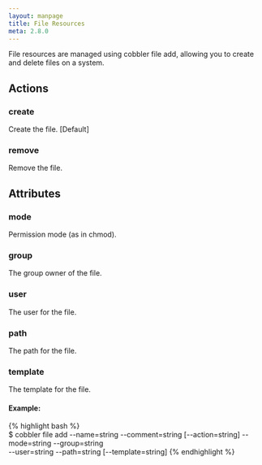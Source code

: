 ```yaml
---
layout: manpage
title: File Resources
meta: 2.8.0
---
```

File resources are managed using cobbler file add, allowing you to create and delete files on a system.

## Actions

### create
Create the file. [Default]

### remove
Remove the file.

## Attributes

### mode
Permission mode (as in chmod).

### group
The group owner of the file.

### user
The user for the file.

### path
The path for the file.

### template
The template for the file.

#### Example:
{%  highlight bash %}       
$ cobbler file add --name=string --comment=string [--action=string] --mode=string --group=string \
--user=string --path=string [--template=string]
{% endhighlight %}
